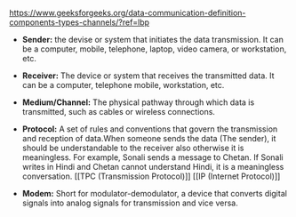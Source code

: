 
https://www.geeksforgeeks.org/data-communication-definition-components-types-channels/?ref=lbp

- **Sender:**  the devise or system that initiates the data transmission. It can be a computer, mobile, telephone, laptop, video camera, or workstation, etc.

- **Receiver:**  The device or system that receives the transmitted data. It can be a computer, telephone mobile, workstation, etc.

- **Medium/Channel:** The physical pathway through which data is transmitted, such as cables or wireless connections.

- **Protocol:** A set of rules and conventions that govern the transmission and reception of data.When someone sends the data (The sender), it should be understandable to the receiver also otherwise it is meaningless. For example, Sonali sends a message to Chetan. If Sonali writes in Hindi and Chetan cannot understand Hindi, it is a meaningless conversation.
	[[TPC (Transmission Protocol)]]
	[[IP (Internet Protocol)]]

- **Modem:** Short for modulator-demodulator, a device that converts digital signals into analog signals for transmission and vice versa.